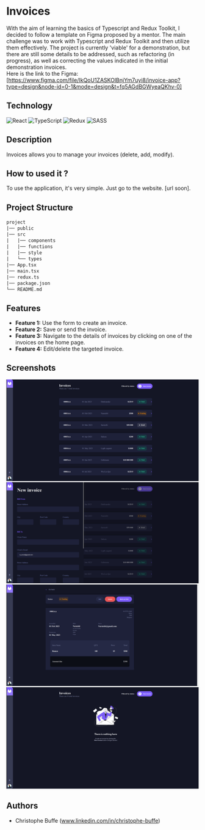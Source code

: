 # Invoices

With the aim of learning the basics of Typescript and Redux Toolkit, I decided to follow a template on Figma proposed by a mentor. The main challenge was to work with Typescript and Redux Toolkit and then utilize them effectively. The project is currently 'viable' for a demonstration, but there are still some details to be addressed, such as refactoring (in progress), as well as correcting the values indicated in the initial demonstration invoices.
<br />
Here is the link to the Figma:
[https://www.figma.com/file/IkQoU1ZASKOlBnjYm7uyi8/invoice-app?type=design&node-id=0-1&mode=design&t=fq5AGdBGWyeaQKhv-0]

## Technology

![React](https://img.shields.io/badge/react-%2320232a.svg?style=for-the-badge&logo=react&logoColor=%2361DAFB)
![TypeScript](https://img.shields.io/badge/typescript-%23007ACC.svg?style=for-the-badge&logo=typescript&logoColor=white)
![Redux](https://img.shields.io/badge/redux-%23593d88.svg?style=for-the-badge&logo=redux&logoColor=white)
![SASS](https://img.shields.io/badge/SASS-hotpink.svg?style=for-the-badge&logo=SASS&logoColor=white)

## Description

Invoices allows you to manage your invoices (delete, add, modify).

## How to used it ?

To use the application, it's very simple. Just go to the website. [url soon].

## Project Structure
```
project
|── public
|── src
|   |── components
|   |── functions
|   |── style
|   └── types
|── App.tsx
|── main.tsx
|── redux.ts
|── package.json
└── README.md
```
## Features

- **Feature 1:** Use the form to create an invoice.
- **Feature 2:** Save or send the invoice.
- **Feature 3:** Navigate to the details of invoices by clicking on one of the invoices on the home page.
- **Feature 4:** Edit/delete the targeted invoice.

## Screenshots

![Home Screen](./src/assets/readme/screenInvoice1.png)
![Choose color](./src/assets/readme/screenInvoice2.png)
![multi color](./src/assets/readme/screenInvoice3.png)
![choose panel](./src/assets/readme/screenInvoice4.png)

## Authors

- Christophe Buffe (www.linkedin.com/in/christophe-buffe)
